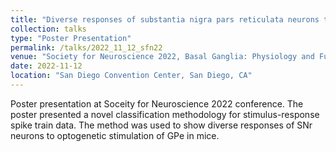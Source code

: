 ```yaml
---
title: "Diverse responses of substantia nigra pars reticulata neurons to in vivo optogenetic stimulation of globus pallidus external segment in mice"
collection: talks
type: "Poster Presentation"
permalink: /talks/2022_11_12_sfn22
venue: "Society for Neuroscience 2022, Basal Ganglia: Physiology and Function I"
date: 2022-11-12
location: "San Diego Convention Center, San Diego, CA"
---
```


Poster presentation at Soceity for Neuroscience 2022 conference. The poster presented a novel classification methodology for stimulus-response spike train data. The method was used to show diverse responses of SNr neurons to optogenetic stimulation of GPe in mice.
